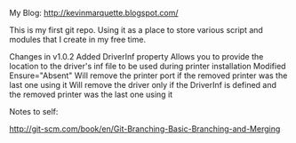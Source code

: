 My Blog: http://kevinmarquette.blogspot.com/

This is my first git repo. Using it as a place to store various script and modules that I create in my free time.

Changes in v1.0.2
  Added DriverInf property
    Allows you to provide the location to the driver's inf file to be used during printer installation
  Modified Ensure="Absent"
    Will remove the printer port if the removed printer was the last one using it
    Will remove the driver only if the DriverInf is defined and the removed printer was the last one using it


Notes to self:

http://git-scm.com/book/en/Git-Branching-Basic-Branching-and-Merging

